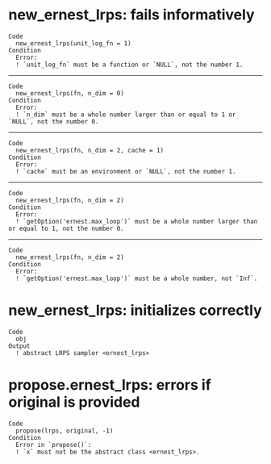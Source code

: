 # new_ernest_lrps: fails informatively

    Code
      new_ernest_lrps(unit_log_fn = 1)
    Condition
      Error:
      ! `unit_log_fn` must be a function or `NULL`, not the number 1.

---

    Code
      new_ernest_lrps(fn, n_dim = 0)
    Condition
      Error:
      ! `n_dim` must be a whole number larger than or equal to 1 or `NULL`, not the number 0.

---

    Code
      new_ernest_lrps(fn, n_dim = 2, cache = 1)
    Condition
      Error:
      ! `cache` must be an environment or `NULL`, not the number 1.

---

    Code
      new_ernest_lrps(fn, n_dim = 2)
    Condition
      Error:
      ! `getOption('ernest.max_loop')` must be a whole number larger than or equal to 1, not the number 0.

---

    Code
      new_ernest_lrps(fn, n_dim = 2)
    Condition
      Error:
      ! `getOption('ernest.max_loop')` must be a whole number, not `Inf`.

# new_ernest_lrps: initializes correctly

    Code
      obj
    Output
      ! abstract LRPS sampler <ernest_lrps>

# propose.ernest_lrps: errors if original is provided

    Code
      propose(lrps, original, -1)
    Condition
      Error in `propose()`:
      ! `x` must not be the abstract class <ernest_lrps>.

